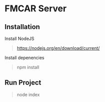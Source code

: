 # FMCAR Server

## Installation

Install NodeJS
> https://nodejs.org/en/download/current/

Install depenencies
> npm install

## Run Project
> node index